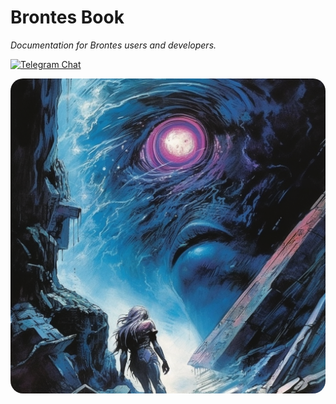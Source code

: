 # Brontes Book

_Documentation for Brontes users and developers._

[![Telegram Chat][tg-badge]][tg-url]

<img src="https://github.com/SorellaLabs/brontes/blob/main/assets/Brontes.png" style="border-radius: 20px">

[tg-badge]: https://img.shields.io/endpoint?color=neon&logo=telegram&label=chat&url=https%3A%2F%2Ftg.sumanjay.workers.dev%2Fparadigm%5Freth
[tg-url]: https://t.me/sorella_brontes
